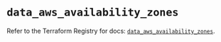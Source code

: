 # `data_aws_availability_zones`

Refer to the Terraform Registry for docs: [`data_aws_availability_zones`](https://registry.terraform.io/providers/hashicorp/aws/3.76.1/docs/data-sources/availability_zones).
